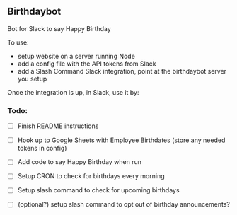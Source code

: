 ## Birthdaybot

Bot for Slack to say Happy Birthday

To use: 
- setup website on a server running Node
- add a config file with the API tokens from Slack
- add a Slash Command Slack integration, point at the birthdaybot server you setup

Once the integration is up, in Slack, use it by:

### Todo:

- [ ] Finish README instructions
- [ ] Hook up to Google Sheets with Employee Birthdates (store any needed tokens in config)
- [ ] Add code to say Happy Birthday when run
- [ ] Setup CRON to check for birthdays every morning
- [ ] Setup slash command to check for upcoming birthdays
- [ ] (optional?) setup slash command to opt out of birthday announcements?

